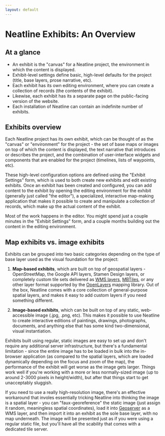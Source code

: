 ```yaml
---
layout: default
---
```

# Neatline Exhibits: An Overview

## At a glance

  - An exhibit is the "canvas" for a Neatline project, the environment in which the content is displayed.
  - Exhibit-level settings define basic, high-level defaults for the project (title, base layers, prose narrative, etc).
  - Each exhibit has its own editing environment, where you can create a collection of records (the contents of the exhibit).
  - Likewise, each exhibit has its a separate page on the public-facing version of the website.
  - Each installation of Neatline can contain an indefinite number of exhibits.

## Exhibits overview

Each Neatline project has its own exhibit, which can be thought of as the "canvas" or "environment" for the project - the set of base maps or images on top of which the content is displayed, the text narrative that introduces or describes the project, and the combination of user-interface widgets and components that are enabled for the project (timelines, lists of waypoints, etc).

These high-level configuration options are defined using the "Exhibit Settings" form, which is used to both create new exhibits and edit existing exhibits. Once an exhibit has been created and configured, you can add content to the exhibit by opening the editing environment for the exhibit (generally just called "the editor"), a specialized, interactive map-making application that makes it possible to create and manipulate a collection of records, which make up the actual content of the exhibit.

Most of the work happens in the editor. You might spend just a couple minutes in the "Exhibit Settings" form, and a couple months building out the content in the editing environment.

## Map exhibits vs. image exhibits

Exhibits can be grouped into two basic categories depending on the type of base layer used as the visual foundation for the project:

  1. **Map-based exhibits**, which are built on top of geospatial layers - OpenStreetMap, the Google API layers, Stamen Design layers, or completely custom tile sets delivered as [WMS layers][wms], [MBTiles][mbtiles], or any other layer format supported by the [OpenLayers][openlayers] mapping library. Out of the box, Neatline comes with a core collection of general-purpose spatial layers, and makes it easy to add custom layers if you need something different.

  2. **Image-based exhibits**, which can be built on top of any static, web-accessible image (.jpg, .png, etc). This makes it possible to use Neatline to create interactive editions of paintings, drawings, photographs, documents, and anything else that has some kind two-dimensional, visual instantiation.

  Exhibits built using regular, static images are easy to set up and don't require any additional server infrastructure, but there's a fundamental limitation - since the entire image has to be loaded in bulk into the in-browser application (as compared to the spatial layers, which are loaded dynamically depending on the focus and zoom of the map), the performance of the exhibit will get worse as the image gets larger. Things work well if you're working with a more or less normally-sized image (up to around 2-3000 pixels in height/width), but after that things start to get unacceptably sluggish.

  If you need to use a really high-resolution image, there's an effective workaround that involes essentially tricking Neatline into thinking the image is a spatial layer - you can "faux-georeference" the static image (just assign it random, meaningless spatial coordinates), load it into [Geoserver][geoserver] as a WMS layer, and then import it into an exhibit as the sole base layer, with no map underneath. The image will be presented just as if you were using a regular static file, but you'll have all the scability that comes with a dedicated tile server.

[geoserver]: http://geoserver.org/
[mbtiles]: http://www.mapbox.com/developers/mbtiles/
[wms]: http://en.wikipedia.org/wiki/Web_Map_Service
[openlayers]: http://openlayers.org/
